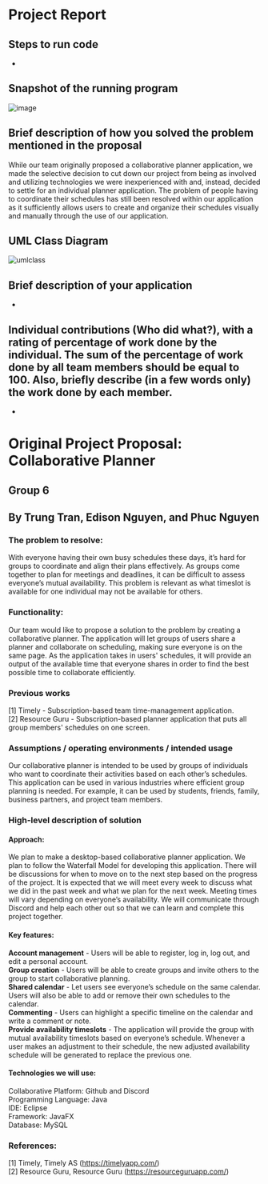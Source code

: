 # Project Report
## Steps to run code
-

## Snapshot of the running program
![image](https://github.com/trungtran1234/CS151-CollaborativePlanner/assets/131917314/d55230ed-5e56-402a-a72b-ef86a0af84bf)

## Brief description of how you solved the problem mentioned in the proposal
While our team originally proposed a collaborative planner application, we made the selective decision to cut down our project from being as involved and utilizing technologies we were inexperienced with and, instead, decided to settle for an individual planner application. The problem of people having to coordinate their schedules has still been resolved within our application as it sufficiently allows users to create and organize their schedules visually and manually through the use of our application.

## UML Class Diagram
![umlclass](https://github.com/trungtran1234/CS151-CollaborativePlanner/assets/131917314/e4455f95-12fe-4562-aa63-39a0896fcb6a)

## Brief description of your application
-

## Individual contributions (Who did what?), with a rating of percentage of work done by the individual. The sum of the percentage of work done by all team members should be equal to 100. Also, briefly describe (in a few words only) the work done by each member.
-

# Original Project Proposal: Collaborative Planner
## Group 6
## By Trung Tran, Edison Nguyen, and Phuc Nguyen

### The problem to resolve:
With everyone having their own busy schedules these days, it’s hard for groups to coordinate and align their plans effectively. As groups come together to plan for meetings and deadlines, it can be difficult to assess everyone’s mutual availability. This problem is relevant as what timeslot is available for one individual may not be available for others.
 
### Functionality: 
Our team would like to propose a solution to the problem by creating a collaborative planner. The application will let groups of users share a planner and collaborate on scheduling, making sure everyone is on the same page. As the application takes in users' schedules, it will provide an output of the available time that everyone shares in order to find the best possible time to collaborate efficiently.	

### Previous works
[1] Timely - Subscription-based team time-management application. <br>
[2] Resource Guru - Subscription-based planner application that puts all group members' schedules on one screen.

### Assumptions / operating environments / intended usage 
Our collaborative planner is intended to be used by groups of individuals who want to coordinate their activities based on each other’s schedules. This application can be used in various industries where efficient group planning is needed. For example, it can be used by students, friends, family, business partners, and project team members.

### High-level description of solution
#### Approach:
We plan to make a desktop-based collaborative planner application. We plan to follow the Waterfall Model for developing this application. There will be discussions for when to move on to the next step based on the progress of the project. It is expected that we will meet every week to discuss what we did in the past week and what we plan for the next week. Meeting times will vary depending on everyone’s availability. We will communicate through Discord and help each other out so that we can learn and complete this project together.

#### Key features:
**Account management** - Users will be able to register, log in, log out, and edit a personal account. <br>
**Group creation** - Users will be able to create groups and invite others to the group to start collaborative planning. <br>
**Shared calendar** - Let users see everyone’s schedule on the same calendar. Users will also be able to add or remove their own schedules to the calendar. <br>
**Commenting** - Users can highlight a specific timeline on the calendar and write a comment or note. <br>
**Provide availability timeslots** - The application will provide the group with mutual availability timeslots based on everyone’s schedule. Whenever a user makes an adjustment to their schedule, the new adjusted availability schedule will be generated to replace the previous one. <br>

#### Technologies we will use:
Collaborative Platform: Github and Discord <br>
Programming Language: Java <br>
IDE: Eclipse <br>
Framework: JavaFX <br>
Database: MySQL <br>

### References: 
[1] Timely, Timely AS (https://timelyapp.com/) <br>
[2] Resource Guru, Resource Guru (https://resourceguruapp.com/)

